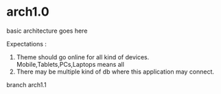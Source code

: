 # arch1.0
basic architecture goes here

Expectations : 
1) Theme should go online for all kind of devices. Mobile,Tablets,PCs,Laptops means all	
2) There may be multiple kind of db where this application may connect.

branch arch1.1

